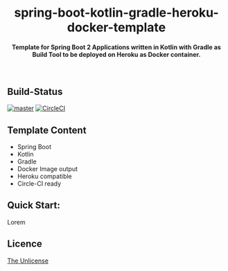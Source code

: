 <h1 align="center">
  spring-boot-kotlin-gradle-heroku-docker-template
</h1>

<h4 align="center">Template for Spring Boot 2 Applications written in Kotlin with Gradle as Build Tool to be deployed on Heroku as Docker container.
</h4>

<br>

## Build-Status

[![master](https://img.shields.io/badge/master-v1.0.0-brightgreen.svg)](https://github.com/nikolastankovic/spring-boot-kotlin-gradle-heroku-docker-template/tree/master) [![CircleCI](https://circleci.com/gh/nikolastankovic/spring-boot-kotlin-gradle-heroku-docker-template.svg?style=svg)](https://circleci.com/gh/nikolastankovic/spring-boot-kotlin-gradle-heroku-docker-template)<br/>

## Template Content
* Spring Boot
* Kotlin
* Gradle
* Docker Image output
* Heroku compatible
* Circle-CI ready

## Quick Start:
Lorem

## Licence

[The Unlicense](http://unlicense.org/)
